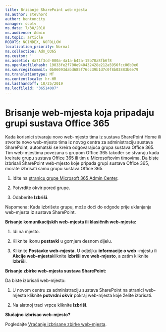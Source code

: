 ```yaml
---
title: Brisanje SharePoint web-mjesta
ms.author: stevhord
author: bentoncity
manager: scotv
ms.date: 7/30/2018
ms.audience: Admin
ms.topic: article
ROBOTS: NOINDEX, NOFOLLOW
localization_priority: Normal
ms.collection: Adm_O365
ms.custom: ''
ms.assetid: 4a71f3cd-000a-4a1a-b42a-15b70a8fb6f8
ms.openlocfilehash: 19033fe2f700e940432428e212a5956fcc06b0e6
ms.sourcegitcommit: 0b06093dabd685f76cc39b1d7c0f8b03883b6e79
ms.translationtype: MT
ms.contentlocale: hr-HR
ms.lasthandoff: 10/25/2019
ms.locfileid: "36514007"
---
```

# <a name="delete-sites-that-belong-to-an-office-365-group"></a>Brisanje web-mjesta koja pripadaju grupi sustava Office 365

Kada korisnici stvaraju novo web-mjesto tima iz sustava SharePoint Home ili stvorite novo web-mjesto tima iz novog centra za administraciju sustava SharePoint, automatski se kreira odgovarajuća grupa sustava Office 365. Tim web-mjestima povezana s grupom Office 365 također se stvaraju kada kreirate grupu sustava Office 365 ili tim u Microsoftovim timovima. Da biste izbrisali SharePoint web-mjesto koje pripada grupi sustava Office 365, morate izbrisati samu grupu sustava Office 365. 
  
1. Idite na [stranicu grupe Microsoft 365 Admin Center](https://portal.office.com/adminportal/home#/groups).
    
2. Potvrdite okvir pored grupe.
    
3. Odaberite **Izbriši**.
    
Napomena: Kada izbrišete grupu, može doći do odgode prije uklanjanja web-mjesta iz sustava SharePoint.
  
**Brisanje komunikacijskih web-mjesta ili klasičnih web-mjesta:**

1. Idi na mjesto.
  
2. Kliknite ikonu **postavki** u gornjem desnom dijelu. 
  
3. Kliknite **Postavke web-mjesta**. U odjeljku **informacije o web** -mjestu ili **Akcije web-mjesta**kliknite **Izbriši ovo web-mjesto**, a zatim kliknite **Izbriši**.
  
**Brisanje zbirke web-mjesta sustava SharePoint:**

Da biste izbrisali web-mjesto:
  
1. U novom centru za administraciju sustava SharePoint na stranici web-mjesta kliknite **potvrdni okvir** pokraj web-mjesta koje želite izbrisati. 
    
2. Na alatnoj traci vrpce kliknite **Izbriši.**
    
**Slučajno izbrisao web-mjesto?**

Pogledajte [Vraćanje izbrisane zbirke web-mjesta](https://go.microsoft.com/fwlink/?linkid=867660).
  


